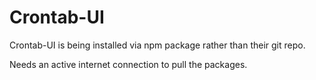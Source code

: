 # Crontab-UI 
Crontab-UI is being installed via npm package rather than their git repo. 

Needs an active internet connection to pull the packages. 